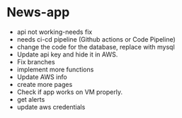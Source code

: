 # News-app

- api not working-needs fix
- needs ci-cd pipeline (Github actions or Code Pipeline)
- change the code for the database, replace with mysql
- Update api key and hide it in AWS.
- Fix branches
- implement more functions
- Update AWS info
- create more pages
- Check if app works on VM properly.
- get alerts 
- update aws credentials
